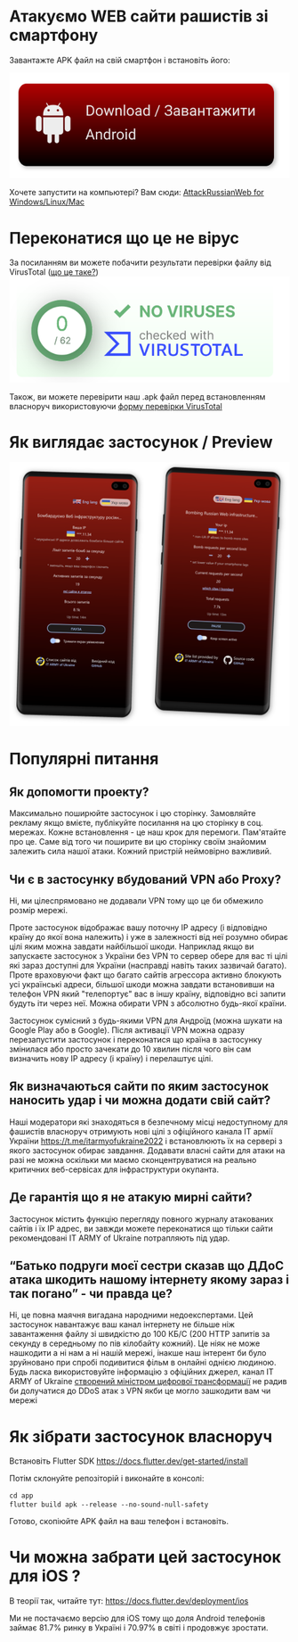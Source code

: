 # Атакуємо WEB сайти рашистів зі смартфону

Завантажте APK файл на свій смартфон і встановіть його:

[![Attack Russian Web preview](./app/assets/dlAndroid.svg)](https://github.com/redblackfury/AttackRussianWebMob/releases/download/v5.0/attack_ru_web_v5.0.apk)

Хочете запустити на компьютері? Вам сюди: [AttackRussianWeb for Windows/Linux/Mac](https://github.com/redblackfury/AttackRussianWeb)


# Переконатися що це не вірус

За посиланням ви можете побачити результати перевірки файлу від VirusTotal ([що це таке?](https://uk.wikipedia.org/wiki/Virustotal))
[![Attack Russian Web is not a virus](./app/assets/novir.svg)](https://www.virustotal.com/gui/file/5273024f1fd7169f176943d1856fdd66345e94f41bac550c1272da94c6afa5da)


Також, ви можете перевірити наш .apk файл перед встановленням власноруч використовуючи [форму перевірки VirusTotal](https://www.virustotal.com/gui/home/upload)

# Як виглядає застосунок / Preview

![Attack Russian Web preview](./app/assets/preview.svg)

# Популярні питання

## Як допомогти проекту?

Максимально поширюйте застосунок і цю сторінку. Замовляйте рекламу якщо вмієте, публікуйте посилання на цю сторінку в соц. мережах. Кожне встановлення - це наш крок для перемоги. Пам'ятайте про це. Саме від того чи поширите ви цю сторінку своїм знайомим залежить сила нашої атаки. Кожний пристрій неймовірно важливий.


## Чи є в застосунку вбудований VPN або Proxy?

Ні, ми цілеспрямовано не додавали VPN тому що це би обмежило розмір мережі.

Проте застосунок відображає вашу поточну IP адресу (і відповідно країну до якої вона належить) і уже в залежності від неї розумно обирає цілі яким можна завдати найбільшої шкоди. Наприклад якщо ви запускаєте застосунок з України без VPN то сервер обере для вас ті цілі які зараз доступні для України (насправді навіть таких зазвичай багато). Проте враховуючи факт що багато сайтів агрессора активно блокують усі українські адреси, більшої шкоди можна завдати встановивши на телефон VPN який "телепортує" вас в іншу країну, відповідно всі запити будуть іти через неї. Можна обирати VPN з абсолютно будь-якої країни.

Застосунок сумісний з будь-якими VPN для Андроїд (можна шукати на Google Play або в Google). Після активації VPN можна одразу перезапустити застосунок і переконатися що країна в застосунку змінилася або просто зачекати до 10 хвилин після чого він сам визначить нову IP адресу (і країну) і перелаштує цілі.

## Як визначаються сайти по яким застосунок наносить удар і чи можна додати свій сайт?

Наші модератори які знаходяться в безпечному місці недоступному для фашистів власноруч отримують нові цілі з офіційного канала IT армії України https://t.me/itarmyofukraine2022 і встановлюють їх на сервері з якого застосунок обирає завдання. Додавати власні сайти для атаки на разі не можна оскільки ми маємо сконцентруватися на реально критичних веб-сервісах для інфраструктури окупанта.

## Де гарантія що я не атакую мирні сайти?

Застосунок містить функцію перегляду повного журналу атакованих сайтів і їх IP адрес, ви завжди можете переконатися що тільки сайти рекомендовані IT ARMY of Ukraine потрапляють під удар.

## “Батько подруги моєї сестри сказав що ДДоС атака шкодить нашому інтернету якому зараз і так погано” - чи правда це?
Ні, це повна маячня вигадана народними недоекспертами. Цей застосунок навантажує ваш канал інтернету не більше ніж завантаження файлу зі швидкістю до 100 КБ/С (200 HTTP запитів за секунду в середньому по пів кілобайту кожний).
Це ніяк не може нашкодити а ні нам а ні нашій мережі, інакше наш інтерент би було зруйновано при спробі подивитися фільм в онлайні однією людиною.
Будь ласка використовуйте інформацію з офіційних джерел, канал IT ARMY of Ukraine [створений міністром цифрової трансформації](https://uk.wikipedia.org/wiki/IT-%D0%B0%D1%80%D0%BC%D1%96%D1%8F_%D0%A3%D0%BA%D1%80%D0%B0%D1%97%D0%BD%D0%B8) не радив би долучатися до DDoS атак з VPN якби це могло зашкодити вам чи мережі


# Як зібрати застосунок власноруч

Встановіть Flutter SDK https://docs.flutter.dev/get-started/install

Потім склонуйте репозіторій і виконайте в консолі:

```
cd app
flutter build apk --release --no-sound-null-safety
```

Готово, скопіюйте APK файл на ваш телефон і встановіть.

# Чи можна забрати цей застосунок для iOS ?

В теорії так, читайте тут: https://docs.flutter.dev/deployment/ios

Ми не постачаємо версію для iOS тому що доля Android телефонів займає 81.7% ринку в Україні і 70.97% в світі і продовжує зростати.

